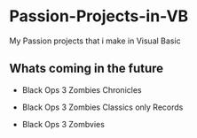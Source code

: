 # Passion-Projects-in-VB
My Passion projects that i make in Visual Basic

<h2>Whats coming in the future</h2>

- Black Ops 3 Zombies Chronicles

- Black Ops 3 Zombies Classics only Records

- Black Ops 3 Zombvies

